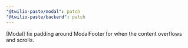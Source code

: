 ```yaml
---
"@twilio-paste/modal": patch
"@twilio-paste/backend": patch
---
```


[Modal] fix padding around ModalFooter for when the content overflows and scrolls.
